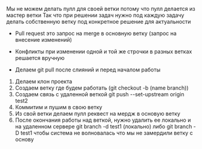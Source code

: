 <!-- ************* Работа с удаленным репозиторием -->

Мы не можем делать пулл для своей ветки потому что пулл делается из мастер ветки
Так что при решении задач нужно под каждую задачу делать собственную ветку под конкретное решение для актуальности

- Pull request это запрос на merge в основную ветку (запрос на внесение изменений)
- Конфликты при изменении одной и той же строчки в разных ветках решается вручную


- Делаем git pull после слияний и перед началом работы
1. Делаем клон проекта
2. Создаем ветку где будем работать  (git checkout -b (name branch))
3. Создаем связь с удаленной веткой git push --set-upstream origin test2
3. Коммитим и пушим в свою ветку
4. Из свой ветки делаем пулл реквест на мердж в основую ветку
5. После окончания работы над веткой, нужно удалить ее локально и на удаленном сервере git branch -d test1 (локально) либо git branch -D test1  чтобы система не волновалась что мы не замердили ветку с основу


